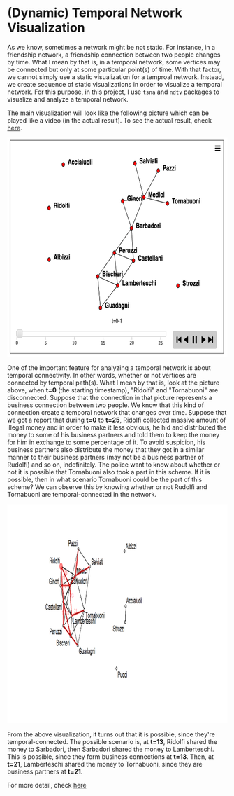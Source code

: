 # (Dynamic) Temporal Network Visualization 

As we know, sometimes a network might be not static. For instance, in a friendship network, a friendship connection between two people changes by time.
What I mean by that is, in a temporal network, some vertices may be connected but only at some particular point(s) of time. With that factor, 
we cannot simply use a static visualization for a temproal network. Instead, we create sequence of static visualizations in order to visualize 
a temporal network. For this purpose, in this project, I use `tsna` and `ndtv` packages to visualize and analyze a temporal network.

The main visualization will look like the following picture which can be played like a video (in the actual result).
To see the actual result, check [here](https://www.rpubs.com/Steven_Surya/Dynamic-network).

<img src="dynamic network.png" width="700" height="500">

One of the important feature for analyzing a temporal network is about temporal connectivity. In other words, whether or not vertices are connected
by temporal path(s). What I mean by that is, look at the picture above, when **t=0** (the starting timestamp), "Ridolfi" and "Tornabuoni" are disconnected.
Suppose that the connection in that picture represents a business connection between two people. We know that this kind of connection create a temporal 
network that changes over time. Suppose that we got a report that during **t=0** to **t=25**, Ridolfi collected massive amount of illegal money 
and in order to make it less obvious, he hid and distributed the money to some of his business partners and told them to keep the money for him in 
exchange to some percentage of it. To avoid suspicion, his business partners also distribute the money that they got in a similar manner to their
business partners (may not be a business partner of Rudolfi) and so on, indefinitely. The police want to know about whether or not it is possible that 
Tornabuoni also took a part in this scheme. If it is possible, then in what scenario Tornabuoni could be the part of this scheme?
We can observe this by knowing whether or not Rudolfi and Tornabuoni are temporal-connected in the network.

<img src="temporal path.png" width="900" height="500">

From the above visualization, it turns out that it is possible, since they're temporal-connected.
The possible scenario is, at **t=13**, Ridolfi shared the money to Sarbadori, then Sarbadori shared the money to Lamberteschi. 
This is possible, since they form business connections at **t=13**.
Then, at **t=21**, Lamberteschi shared the money to Tornabuoni, since they are business partners at **t=21**.

For more detail, check [here](https://www.rpubs.com/Steven_Surya/Dynamic-network)

